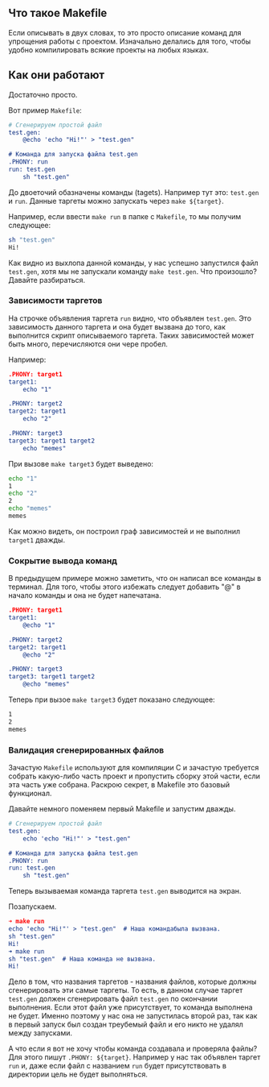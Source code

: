 ## Что такое Makefile
Если описывать в двух словах, то это просто описание команд для упрощения работы с проектом. Изначально делались для того, чтобы удобно компилировать всякие проекты на любых языках.

## Как они работают
Достаточно просто.

Вот пример `Makefile`:

```Cmake
# Сгенерируем простой файл
test.gen:
	@echo 'echo "Hi!"' > "test.gen"

# Команда для запуска файла test.gen
.PHONY: run
run: test.gen
	sh "test.gen"
```

До двоеточий обазначены команды (tagets). Например тут это: `test.gen` и `run`.
Данные таргеты можно запускать через `make ${target}`. 

Например, если ввести `make run` в папке с `Makefile`, то мы получим следующее:
```bash
sh "test.gen"  
Hi!
```

Как видно из выхлопа данной команды, у нас успешно запустился файл `test.gen`, хотя мы не запускали команду `make test.gen`. Что произошло? Давайте разбираться.

### Зависимости таргетов

На строчке объявления таргета `run` видно, что объявлен `test.gen`. Это зависимость данного таргета и она будет вызвана до того, как выполнится скрипт описываемого таргета. Таких зависимостей может быть много, перечисляются они чере пробел.

Например:
```Cmake
.PHONY: target1
target1:
	echo "1"

.PHONY: target2
target2: target1
	echo "2"

.PHONY: target3
target3: target1 target2
	echo "memes"
```

При вызове `make target3` будет выведено:
```bash
echo "1"  
1  
echo "2"  
2  
echo "memes"  
memes
```

Как можно видеть, он построил граф зависимостей и не выполнил `target1` дважды.

### Сокрытие вывода команд

В предыдущем примере можно заметить, что он написал все команды в терминал. Для того, чтобы этого избежать следует добавить "@" в начало команды и она не будет напечатана.

```Cmake
.PHONY: target1
target1:
	@echo "1"

.PHONY: target2
target2: target1
	@echo "2"

.PHONY: target3
target3: target1 target2
	@echo "memes"
```

Теперь при вызое `make target3` будет показано следующее:
```bash
1
2
memes
```


### Валидация сгенерированных файлов
Зачастую `Makefile` используют для компиляции С и зачастую требуется
собрать какую-либо часть проект и пропустить сборку этой части, если эта часть уже собрана.
Раскрою секрет, в Makefile это базовый функционал.

Давайте немного поменяем первый Makefile и запустим дважды.
```Cmake
# Сгенерируем простой файл
test.gen:
	echo 'echo "Hi!"' > "test.gen"

# Команда для запуска файла test.gen
.PHONY: run
run: test.gen
	sh "test.gen"
```

Теперь вызываемая команда таргета `test.gen` выводится на экран.

Позапускаем.

```Cmake
➜ make run  
echo 'echo "Hi!"' > "test.gen"  # Наша командабыла вызвана.
sh "test.gen"  
Hi!  
➜ make run  
sh "test.gen"  # Наша команда не вызвана.
Hi!
```

Дело в том, что названия таргетов - названия файлов, которые должны сгенерировать эти самые таргеты.
То есть, в данном случае таргет `test.gen` должен сгенерировать файл `test.gen` по окончании выполнения. Если этот файл уже присутствует, то команда выполнена не будет. Именно поэтому у нас она не запустилась второй раз, так как в первый запуск был создан треубемый файл и его никто не удалял между запусками.

А что если я вот не хочу чтобы команда создавала и проверяла файлы?
Для этого пишут `.PHONY: ${target}`. Например у нас так объявлен таргет `run` и, даже если файл с названием `run` будет присутствовать в директории цель не будет выполняться.